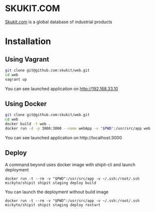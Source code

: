 SKUKIT.COM
==========

[Skukit.com](http://skukit.com) is a global database of industrial products


# Installation

## Using Vagrant

```sh
git clone git@github.com:skukit/web.git
cd web
vagrant up
```
You can see launched application on http://192.168.33.10

## Using Docker

```sh
git clone git@github.com:skukit/web.git
cd web
docker build -t web .
docker run -d -p 3000:3000 --name webApp -v "$PWD":/usr/src/app web
```

You can see launched application on http://localhost:3000

## Deploy

A command beyond uses docker image with shipit-cli and launch deployment 

```
docker run -t --rm -v "$PWD":/usr/src/app -v ~/.ssh:/root/.ssh mickyto/shipit shipit staging deploy build 
```
You can launch the deployment without build image

```
docker run -t --rm -v "$PWD":/usr/src/app -v ~/.ssh:/root/.ssh mickyto/shipit shipit staging deploy restart 
```


